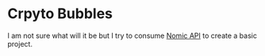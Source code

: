 # Crpyto Bubbles
I am not sure what will it be but I try to consume [Nomic API](https://p.nomics.com/cryptocurrency-bitcoin-api) to create a basic project.


